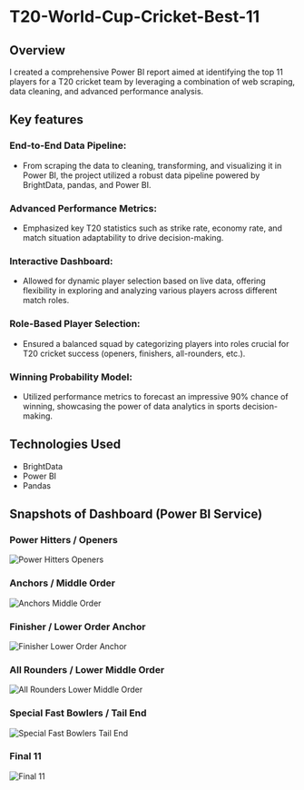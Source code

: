 # T20-World-Cup-Cricket-Best-11

## Overview
I created a comprehensive Power BI report aimed at identifying the top 11 players for a T20 cricket team by leveraging a combination of web scraping, data cleaning, and advanced performance analysis.

## Key features

### End-to-End Data Pipeline:
* From scraping the data to cleaning, transforming, and visualizing it in Power BI, the project utilized a robust data pipeline powered by BrightData, pandas, and Power BI.

### Advanced Performance Metrics:
* Emphasized key T20 statistics such as strike rate, economy rate, and match situation adaptability to drive decision-making.

### Interactive Dashboard:
* Allowed for dynamic player selection based on live data, offering flexibility in exploring and analyzing various players across different match roles.

### Role-Based Player Selection:
* Ensured a balanced squad by categorizing players into roles crucial for T20 cricket success (openers, finishers, all-rounders, etc.).

### Winning Probability Model:
* Utilized performance metrics to forecast an impressive 90% chance of winning, showcasing the power of data analytics in sports decision-making.

## Technologies Used
* BrightData
* Power BI
* Pandas

## Snapshots of Dashboard (Power BI Service)

### Power Hitters / Openers
![Power Hitters Openers](https://github.com/user-attachments/assets/4447c53f-7787-4757-ab34-a3af5848e5b9)

### Anchors / Middle Order
![Anchors Middle Order](https://github.com/user-attachments/assets/fc87406b-3cc9-4d1e-a94e-1b0d8e8aa21a)

### Finisher / Lower Order Anchor
![Finisher Lower Order Anchor](https://github.com/user-attachments/assets/d7fe50d1-ef05-4333-a2cb-0d664b3c7f56)

### All Rounders / Lower Middle Order
![All Rounders Lower Middle Order](https://github.com/user-attachments/assets/3701fcc4-ed00-4ac8-83a2-e43a0bd1af9d)

### Special Fast Bowlers / Tail End
![Special Fast Bowlers Tail End](https://github.com/user-attachments/assets/1598c123-c6dd-484b-a683-29bec971e969)

### Final 11
![Final 11](https://github.com/user-attachments/assets/144e044b-b710-4a6e-aa9c-fedc59103858)
